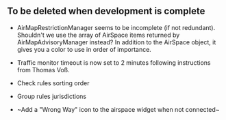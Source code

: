 ## To be deleted when development is complete

*    AirMapRestrictionManager seems to be incomplete (if not redundant). Shouldn't we use the array of AirSpace items returned by AirMapAdvisoryManager instead? In addition to the AirSpace object, it gives you a color to use in order of importance.

*    Traffic monitor timeout is now set to 2 minutes following instructions from Thomas Voß.

* Check rules sorting order

* Group rules jurisdictions

* ~Add a "Wrong Way" icon to the airspace widget when not connected~


